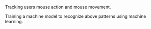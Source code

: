 Tracking users mouse action and mouse movement.

Training a machine model to recognize above patterns using machine learning. 
